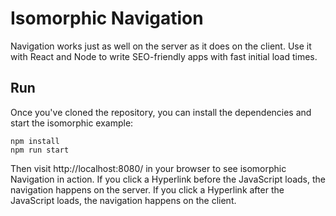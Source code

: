 # Isomorphic Navigation
Navigation works just as well on the server as it does on the client. Use it with React and Node to write SEO-friendly apps with fast initial load times.

## Run
Once you've cloned the repository, you can install the dependencies and start the isomorphic example:

    npm install
    npm run start
	
Then visit http://localhost:8080/ in your browser to see isomorphic Navigation in action. If you click a Hyperlink before the JavaScript loads, the navigation happens on the server. If you click a Hyperlink after the JavaScript loads, the navigation happens on the client. 
